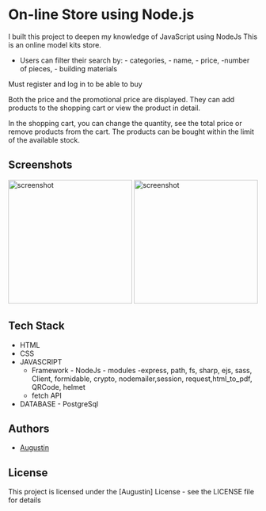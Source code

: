 
# On-line Store using Node.js

I built this project to deepen my knowledge of JavaScript using NodeJs
This is an online model kits store.
- Users can filter their search by:
        - categories,
        - name,
        - price,
        -number of pieces,
        - building materials
<p>Must register and log in to be able to buy</p>       
<p>Both the price and the promotional price are displayed. They can add products to the shopping cart or view the product in detail.</p>
<p>In the shopping cart,
you can change the quantity, see the total price or remove products from the cart.
The products can be bought within the limit of the available stock.</p>

## Screenshots
<p>
<img src = "D:\proiecte-html\my-projects\Nodejs\Machete\resurse\imagini\prscr11.png"  alt ="screenshot" width = "250"/>
<img src = "D:\proiecte-html\my-projects\Nodejs\Machete\resurse\imagini/prscr12.png"  alt ="screenshot" width = "250"/>
</p>

## Tech Stack

- HTML
- CSS
- JAVASCRIPT
  - Framework - NodeJs
         - modules -express, path, fs, sharp, ejs, sass, Client, formidable, crypto, nodemailer,session, request,html_to_pdf, QRCode, helmet
  - fetch API
- DATABASE - PostgreSql





## Authors

- [Augustin](https://github.com/Gusty-programmer)
  

## License

This project is licensed under the [Augustin] License - see the LICENSE file for details
